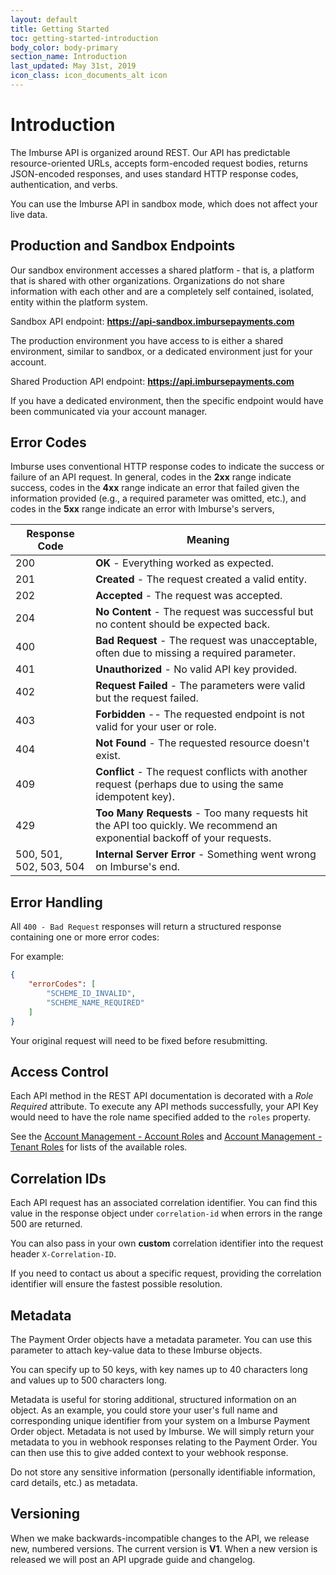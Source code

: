 ```yaml
---
layout: default
title: Getting Started
toc: getting-started-introduction
body_color: body-primary
section_name: Introduction
last_updated: May 31st, 2019
icon_class: icon_documents_alt icon
---
```

# Introduction
The Imburse API is organized around REST. Our API has predictable resource-oriented URLs, accepts form-encoded request bodies, returns JSON-encoded responses, and uses standard HTTP response codes, authentication, and verbs.

You can use the Imburse API in sandbox mode, which does not affect your live data.

## Production and Sandbox Endpoints
Our sandbox environment accesses a shared platform - that is, a platform that is shared with other organizations. Organizations do not share information with each other and are a completely self contained, isolated, entity within the platform system.

Sandbox API endpoint: **https://api-sandbox.imbursepayments.com**

The production environment you have access to is either a shared environment, similar to sandbox, or a dedicated environment just for your account.

Shared Production API endpoint: **https://api.imbursepayments.com**

If you have a dedicated environment, then the specific endpoint would have been communicated via your account manager.

## Error Codes
Imburse uses conventional HTTP response codes to indicate the success or failure of an API request. In general, codes in the **2xx** range indicate success, codes in the **4xx** range indicate an error that failed given the information provided (e.g., a required parameter was omitted, etc.), and codes in the **5xx** range indicate an error with Imburse's servers,

Response Code | Meaning
--------------| -------
200 | **OK** - Everything worked as expected.
201 | **Created** - The request created a valid entity.
202 | **Accepted** - The request was accepted.
204 | **No Content** - The request was successful but no content should be expected back.
400 | **Bad Request** - The request was unacceptable, often due to missing a required parameter.
401 | **Unauthorized** - No valid API key provided.
402 | **Request Failed** - The parameters were valid but the request failed.
403 | **Forbidden** -- The requested endpoint is not valid for your user or role.
404 | **Not Found** - The requested resource doesn't exist.
409 | **Conflict** - The request conflicts with another request (perhaps due to using the same idempotent key).
429 | **Too Many Requests**	- Too many requests hit the API too quickly. We recommend an exponential backoff of your requests.
500, 501, 502, 503, 504 | **Internal Server Error** - Something went wrong on Imburse's end.

## Error Handling
All `400 - Bad Request` responses will return a structured response containing one or more error codes:

For example:

```json
{
    "errorCodes": [
        "SCHEME_ID_INVALID",
        "SCHEME_NAME_REQUIRED"
    ]
}
```

Your original request will need to be fixed before resubmitting.

## Access Control
Each API method in the REST API documentation is decorated with a *Role Required* attribute. To execute any API methods successfully, your API Key would need to have the role name specified added to the `roles` property.

See the [Account Management - Account Roles](/pages/getting-started/account-management/#account-roles) and [Account Management - Tenant Roles](/pages/getting-started/account-managament/#tenant-roles) for lists of the available roles.

## Correlation IDs
Each API request has an associated correlation identifier. You can find this value in the response object under `correlation-id` when errors in the range 500 are returned.

You can also pass in your own **custom** correlation identifier into the request header `X-Correlation-ID`.

If you need to contact us about a specific request, providing the correlation identifier will ensure the fastest possible resolution.

## Metadata
The Payment Order objects have a metadata parameter. You can use this parameter to attach key-value data to these Imburse objects.

You can specify up to 50 keys, with key names up to 40 characters long and values up to 500 characters long.

Metadata is useful for storing additional, structured information on an object. As an example, you could store your user's full name and corresponding unique identifier from your system on a Imburse Payment Order object. Metadata is not used by Imburse. We will simply return your metadata to you in webhook responses relating to the Payment Order. You can then use this to give added context to your webhook response.

Do not store any sensitive information (personally identifiable information, card details, etc.) as metadata.

## Versioning
When we make backwards-incompatible changes to the API, we release new, numbered versions. The current version is **V1**. When a new version is released we will post an API upgrade guide and changelog.
